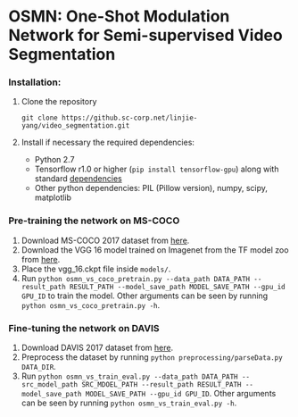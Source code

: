 # OSMN: One-Shot Modulation Network for Semi-supervised Video Segmentation


### Installation:
1. Clone the repository
   ```Shell
   git clone https://github.sc-corp.net/linjie-yang/video_segmentation.git
   ```
2. Install if necessary the required dependencies:
   
   - Python 2.7 
   - Tensorflow r1.0 or higher (`pip install tensorflow-gpu`) along with standard [dependencies](https://www.tensorflow.org/install/install_linux)
   - Other python dependencies: PIL (Pillow version), numpy, scipy, matplotlib
   


### Pre-training the network on MS-COCO
1. Download MS-COCO 2017 dataset from [here](http://cocodataset.org/#download).
2. Download the VGG 16 model trained on Imagenet from the TF model zoo from [here](http://download.tensorflow.org/models/vgg_16_2016_08_28.tar.gz).
3. Place the vgg_16.ckpt file inside `models/`.
4. Run `python osmn_vs_coco_pretrain.py --data_path DATA_PATH --result_path RESULT_PATH --model_save_path MODEL_SAVE_PATH --gpu_id GPU_ID` to train the model. Other arguments can be seen by running `python osmn_vs_coco_pretrain.py -h`.

### Fine-tuning the network on DAVIS
1. Download DAVIS 2017 dataset from [here](http://davischallenge.org/code.html).
2. Preprocess the dataset by running `python preprocessing/parseData.py DATA_DIR`.
3. Run `python osmn_vs_train_eval.py --data_path DATA_PATH --src_model_path SRC_MDOEL_PATH --result_path RESULT_PATH --model_save_path MODEL_SAVE_PATH --gpu_id GPU_ID`. Other arguments can be seen by running `python osmn_vs_train_eval.py -h`.

